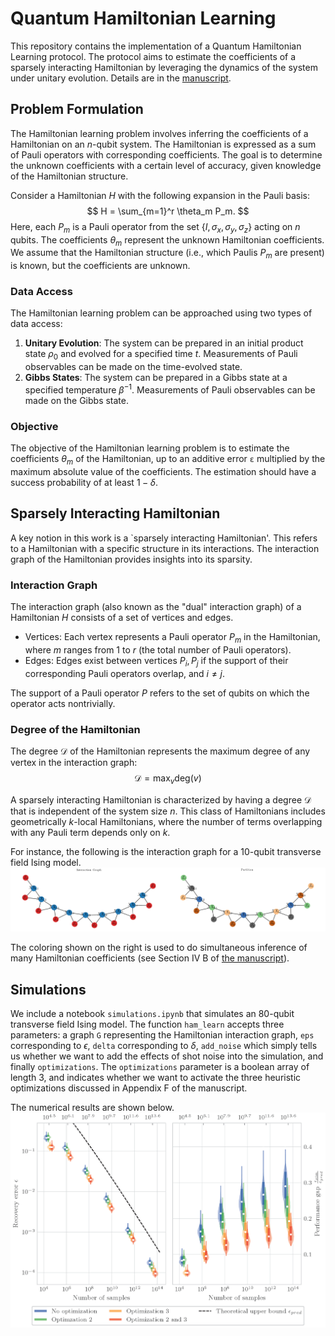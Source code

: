 # Quantum Hamiltonian Learning

This repository contains the implementation of a Quantum Hamiltonian Learning protocol. The protocol aims to estimate the coefficients of a sparsely interacting Hamiltonian by leveraging the dynamics of the system under unitary evolution. Details are in the [manuscript](https://arxiv.org/abs/2206.15464).

## Problem Formulation

The Hamiltonian learning problem involves inferring the coefficients of a Hamiltonian on an $n$-qubit system. The Hamiltonian is expressed as a sum of Pauli operators with corresponding coefficients. The goal is to determine the unknown coefficients with a certain level of accuracy, given knowledge of the Hamiltonian structure.

Consider a Hamiltonian $H$ with the following expansion in the Pauli basis:
$$
H = \sum_{m=1}^r \theta_m P_m.
$$
Here, each $P_m$ is a Pauli operator from the set $\{I,\sigma_x,\sigma_y,\sigma_z\}$ acting on $n$ qubits. The coefficients $\theta_m$ represent the unknown Hamiltonian coefficients. We assume that the Hamiltonian structure (i.e., which Paulis $P_m$ are present) is known, but the coefficients are unknown.

### Data Access

The Hamiltonian learning problem can be approached using two types of data access:

1. **Unitary Evolution**: The system can be prepared in an initial product state $\rho_0$ and evolved for a specified time $t$. Measurements of Pauli observables can be made on the time-evolved state.
2. **Gibbs States**: The system can be prepared in a Gibbs state at a specified temperature $\beta^{-1}$. Measurements of Pauli observables can be made on the Gibbs state.

### Objective

The objective of the Hamiltonian learning problem is to estimate the coefficients $\theta_m$ of the Hamiltonian, up to an additive error `ε` multiplied by the maximum absolute value of the coefficients. The estimation should have a success probability of at least $1-\delta$.

## Sparsely Interacting Hamiltonian

A key notion in this work is a `sparsely interacting Hamiltonian'. This refers to a Hamiltonian with a specific structure in its interactions. The interaction graph of the Hamiltonian provides insights into its sparsity.

### Interaction Graph

The interaction graph (also known as the "dual" interaction graph) of a Hamiltonian $H$ consists of a set of vertices and edges.

- Vertices: Each vertex represents a Pauli operator $P_m$ in the Hamiltonian, where $m$ ranges from $1$ to $r$ (the total number of Pauli operators).
- Edges: Edges exist between vertices $P_i,P_j$ if the support of their corresponding Pauli operators overlap, and $i \neq j$.

The support of a Pauli operator $P$ refers to the set of qubits on which the operator acts nontrivially.

### Degree of the Hamiltonian

The degree $\mathcal{D}$ of the Hamiltonian represents the maximum degree of any vertex in the interaction graph:
$$
\mathcal{D} = \max_v \text{deg}(v)
$$

A sparsely interacting Hamiltonian is characterized by having a degree $\mathcal{D}$ that is independent of the system size $n$. This class of Hamiltonians includes geometrically $k$-local Hamiltonians, where the number of terms overlapping with any Pauli term depends only on $k$.

For instance, the following is the interaction graph for a 10-qubit transverse field Ising model.
![Interaction graph](figures/int-graph.png "Interaction graph of a 10-qubit TFIM")

The coloring shown on the right is used to do simultaneous inference of many Hamiltonian coefficients (see Section IV B of [the manuscript](https://arxiv.org/abs/2206.15464)).

## Simulations

We include a notebook `simulations.ipynb` that simulates an 80-qubit transverse field Ising model. The function `ham_learn` accepts three parameters: a graph `G` representing the Hamiltonian interaction graph, `eps` corresponding to $\epsilon$, `delta` corresponding to $\delta$, `add_noise` which simply tells us whether we want to add the effects of shot noise into the simulation, and finally `optimizations`. The `optimizations` parameter is a boolean array of length 3, and indicates whether we want to activate the three heuristic optimizations discussed in Appendix F of the manuscript.

The numerical results are shown below.
![Results](figures/err.png "Numerical results on an 80-qubit TFIM")


